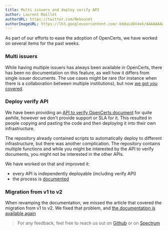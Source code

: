 ```yaml
---
title: Multi issuers and deploy verify API
author: Laurent Maillet
authorURL: https://twitter.com/Nebounet
authorImageURL: https://lh3.googleusercontent.com/-kb0aLUOV4ek/AAAAAAAAAAI/AAAAAAAAAAA/AKF05nAdhdRMUzxqvrX-aSDCkiILApv-pQ.CMID/s192-c/photo.jpg
---
```


As part of our efforts to ease the adoption of OpenCerts, we have worked on several items for the past weeks.

### Multi issuers

While having multiple issuers has always been available in OpenCerts, there has been no documentation on this feature, as well how it differs from single issuer documents. The use cases might be rare (for instance when there is a collaboration between multiple institutions), but now [we got you covered](/docs/multi-issuer).

### Deploy verify API

We have been providing an [API to verify OpenCerts document](https://github.com/OpenCerts/opencerts-functions) for quite awhile, however we don't provide support or SLA for it. This resulted in people copying and pasting the code and then deploying it into their own infrastructure.

The repository already contained scripts to automatically deploy to different infrastructure, but there was another complication. The repository contains multiple functions and while you might be interested by the API to verify documents, you might not be interested in the other APIs.

We have worked on that and improved it:

- every API is independently deployable (including verify API)
- the process is [documented](/docs/api/verify#deployment)

### Migration from v1 to v2

When revamping the documentation, we missed the article that covered the migration from v1 to v2. We fixed that problem, and [the documentation is available again](/docs/migrations/v1_to_v2)

> For any feedback, feel free to reach us out on [Github](https://github.com/OpenCerts) or on [Spectrum](https://spectrum.chat/openattestation/opencerts?tab=posts)
